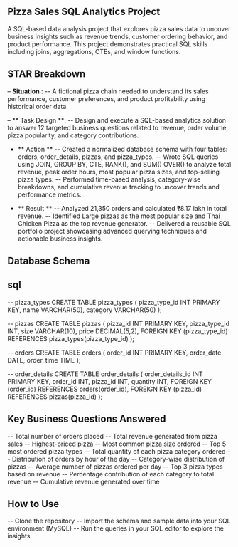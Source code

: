 ## Pizza Sales SQL Analytics Project
A SQL-based data analysis project that explores pizza sales data to uncover business insights such as revenue trends, customer ordering behavior, 
and product performance. This project demonstrates practical SQL skills including joins, aggregations, CTEs, and window functions.

 ## STAR Breakdown ##
– **Situation** :
-- A fictional pizza chain needed to understand its sales performance, customer preferences, and product profitability using historical order data.

– ** Task Design **:
-- Design and execute a SQL-based analytics solution to answer 12 targeted business questions related to revenue, order volume, pizza popularity, and category contributions.

- ** Action **
-- Created a normalized database schema with four tables: orders, order_details, pizzas, and pizza_types.
-- Wrote SQL queries using JOIN, GROUP BY, CTE, RANK(), and SUM() OVER() to analyze total revenue, peak order hours, most popular pizza sizes, and top-selling pizza types.
-- Performed time-based analysis, category-wise breakdowns, and cumulative revenue tracking to uncover trends and performance metrics.

- ** Result **
-- Analyzed 21,350 orders and calculated ₹8.17 lakh in total revenue.
-- Identified Large pizzas as the most popular size and Thai Chicken Pizza as the top revenue generator.
-- Delivered a reusable SQL portfolio project showcasing advanced querying techniques and actionable business insights.


## Database Schema ##

## sql ##

-- pizza_types
CREATE TABLE pizza_types (
  pizza_type_id INT PRIMARY KEY,
  name VARCHAR(50),
  category VARCHAR(50)
);

-- pizzas
CREATE TABLE pizzas (
  pizza_id INT PRIMARY KEY,
  pizza_type_id INT,
  size VARCHAR(10),
  price DECIMAL(5,2),
  FOREIGN KEY (pizza_type_id) REFERENCES pizza_types(pizza_type_id)
);

-- orders
CREATE TABLE orders (
  order_id INT PRIMARY KEY,
  order_date DATE,
  order_time TIME
);

-- order_details 
CREATE TABLE order_details (
  order_details_id INT PRIMARY KEY,
  order_id INT,
  pizza_id INT,
  quantity INT,
  FOREIGN KEY (order_id) REFERENCES orders(order_id),
  FOREIGN KEY (pizza_id) REFERENCES pizzas(pizza_id)
);


## Key Business Questions Answered ##

-- Total number of orders placed
-- Total revenue generated from pizza sales
-- Highest-priced pizza
-- Most common pizza size ordered
-- Top 5 most ordered pizza types
-- Total quantity of each pizza category ordered
-- Distribution of orders by hour of the day
-- Category-wise distribution of pizzas
-- Average number of pizzas ordered per day
-- Top 3 pizza types based on revenue
-- Percentage contribution of each category to total revenue
-- Cumulative revenue generated over time


## How to Use ##

-- Clone the repository
-- Import the schema and sample data into your SQL environment (MySQL)
-- Run the queries in your SQL editor to explore the insights

